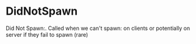 # DidNotSpawn

Did Not Spawn:. Called when we can't spawn: on clients or potentially on server if they fail to spawn (rare)

